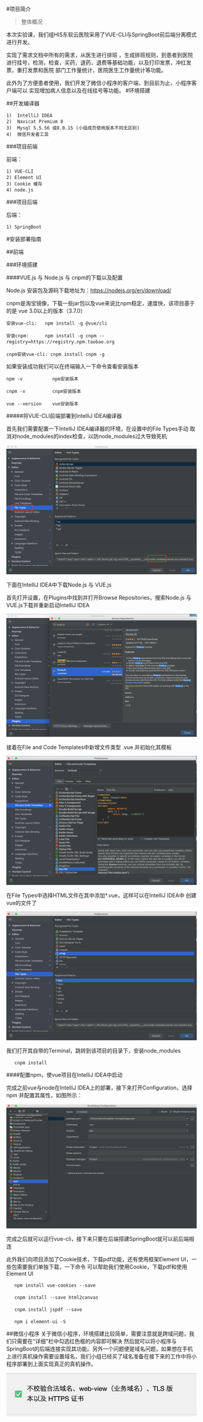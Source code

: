 #项目简介
>整体概况

本次实验课，我们组HIS东软云医院采用了VUE-CLI与SpringBoot前后端分离模式进行开发。

实现了需求文档中所有的需求，从医生进行排班
，生成排班规则，到患者到医院进行挂号，检测，检查，买药，退药，退费等基础功能，以及打印发票，冲红发票，重打发票和医院
部门工作量统计，医院医生工作量统计等功能。

此外为了方便患者使用，我们开发了微信小程序的客户端，到目前为止，小程序客户端可以
实现增加病人信息以及在线挂号等功能。
#环境搭建

##开发编译器

    1)  IntelliJ IDEA
    2)  Navicat Premium 8
    3)  Mysql 5.5.56 或8.0.15 (小组成员使用版本不同无区别)
    4)  微信开发者工具
    
###项目前端

前端：

    1) VUE-CLI
    2) Element UI
    3) Cookie 缓存
    4) node.js

###项目后端

后端：

    1) SpringBoot


#安装部署指南

##前端

###环境搭建

####VUE.js 与 Node.js 与 cnpm的下载以及配置

Node.js 安装包及源码下载地址为：https://nodejs.org/en/download/

cnpm是淘宝镜像，下载一些jar包以及vue来说比npm稳定，速度快，该项目基于的是
vue 3.0以上的版本（3.7.0）

    安装vue-cli:   npm install -g @vue/cli
   
    安装cnpm:      npm install -g cnpm --registry=https://registry.npm.taobao.org
    
    cnpm安装vue-cli: cnpm install cnpm -g
    
如果安装成功我们可以在终端输入一下命令查看安装版本

    npm -v           npm安装版本
    
    cnpm -v          cnpm安装版本
    
    vue --version    vue安装版本
    
#####将VUE-CLI前端部署到IntelliJ IDEA编译器
   
   首先我们需要配置一下IntelliJ IDEA编译器的环境，在设置中的File Types手动
   取消对node_modules的index检查，以防node_modules过大导致死机
   
   ![Image text](README_img/1.png)
   
   下面在IntelliJ IDEA中下载Node.js 与 VUE.js
   
   首先打开设置，在Plugins中找到并打开Browse Repositories，搜索Node.js
   与VUE.js下载并重新启动IntelliJ IDEA
   
   ![Image text](README_img/2.png)
   
   接着在File and Code Templates中新增文件类型 .vue 并初始化其模板
   
   ![Image text](README_img/3.png)
   
   在File Types中选择HTML文件在其中添加*.vue，这样可以在IntelliJ IDEA中
   创建vue的文件了
   
   ![Image text](README_img/4.png)
   
   我们打开其自带的Terminal，跳转到该项目的目录下，安装node_modules
        
       cnpm install
       
    
####配置npm，使vue项目在IntelliJ IDEA中启动

   完成之前vue与node在IntelliJ IDEA上的部署，接下来打开Configuration，选择npm
   并配置其属性，如图所示：
   
   ![Image text](README_img/5.png)
   
   完成之后就可以运行vue-cli，接下来只要在后端搭建SpringBoot就可以前后端相连
   
   此外我们向项目添加了Cookie技术，下载pdf功能，还有使用框架Element UI，一些包需要我们单独下载，一下命令
   可以帮助我们使用Cookie，下载pdf和使用Element UI
   
       npm install vue-cookies --save
       
       cnpm install --save html2canvas
       
       cnpm install jspdf --save
       
       npm i element-ui -S

##微信小程序
   关于微信小程序，环境搭建比较简单，需要注意就是跨域问题，我们只需要在"详细"栏中勾选红色框的内容即可解决
   然后就可以将小程序与SpringBoot的后端连接实现其功能。另外一个问题便是域名问题，如果想在手机
   上进行真机操作需要设置域名，我们小组已经买了域名准备在接下来的工作中将小程序部署到上面实现真正的真机操作。
   
  
   ![Image text](README_img/7.png)
